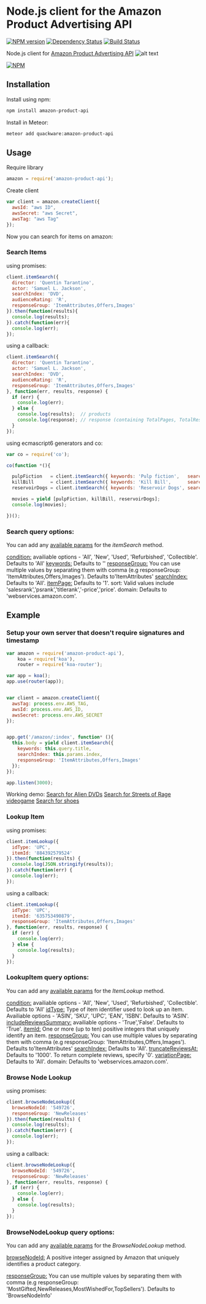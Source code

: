 # Node.js client for the Amazon Product Advertising API

[![NPM version](https://badge.fury.io/js/amazon-product-api.svg)](http://badge.fury.io/js/amazon-product-api) [![Dependency Status](https://gemnasium.com/t3chnoboy/amazon-product-api.svg)](https://gemnasium.com/t3chnoboy/amazon-product-api) [![Build Status](https://travis-ci.org/t3chnoboy/amazon-product-api.svg?branch=master)](https://travis-ci.org/t3chnoboy/amazon-product-api)

Node.js client for [Amazon Product Advertising API](https://affiliate-program.amazon.com/gp/advertising/api/detail/main.html)
![alt text](http://i.imgur.com/MwfPRfB.gif "Logo Title Text 1")


[![NPM](https://nodei.co/npm/amazon-product-api.png?downloads=true)](https://nodei.co/npm/amazon-product-api/)

## Installation
Install using npm:
```sh
npm install amazon-product-api
```

Install in Meteor:
```sh
meteor add quackware:amazon-product-api
```

## Usage

Require library
```javascript
amazon = require('amazon-product-api');
```

Create client
```javascript
var client = amazon.createClient({
  awsId: "aws ID",
  awsSecret: "aws Secret",
  awsTag: "aws Tag"
});
```

Now you can search for items on amazon:

### Search Items

using promises:
```javascript
client.itemSearch({
  director: 'Quentin Tarantino',
  actor: 'Samuel L. Jackson',
  searchIndex: 'DVD',
  audienceRating: 'R',
  responseGroup: 'ItemAttributes,Offers,Images'
}).then(function(results){
  console.log(results);
}).catch(function(err){
  console.log(err);
});
```

using a callback:
```javascript
client.itemSearch({
  director: 'Quentin Tarantino',
  actor: 'Samuel L. Jackson',
  searchIndex: 'DVD',
  audienceRating: 'R',
  responseGroup: 'ItemAttributes,Offers,Images'
}, function(err, results, response) {
  if (err) {
    console.log(err);
  } else {
    console.log(results);  // products
    console.log(response); // response (containing TotalPages, TotalResults, MoreSearchResultsUrl and so on)
  }
});
```

using ecmascript6 generators and co:
```javascript
var co = require('co');

co(function *(){

  pulpFiction   = client.itemSearch({ keywords: 'Pulp fiction',   searchIndex: 'DVD'});
  killBill      = client.itemSearch({ keywords: 'Kill Bill',      searchIndex: 'DVD'});
  reservoirDogs = client.itemSearch({ keywords: 'Reservoir Dogs', searchIndex: 'DVD'});

  movies = yield [pulpFiction, killBill, reservoirDogs];
  console.log(movies);

})();
```

### Search query options:

You can add any [available params](http://docs.aws.amazon.com/AWSECommerceService/latest/DG/ItemSearch.html) for the *itemSearch* method.

[condition:](http://docs.aws.amazon.com/AWSECommerceService/latest/DG/ItemSearch.html) availiable options - 'All', 'New', 'Used', 'Refurbished', 'Collectible'. Defaults to 'All'
[keywords:](http://docs.aws.amazon.com/AWSECommerceService/latest/DG/ItemSearch.html) Defaults to ''
[responseGroup:](http://docs.aws.amazon.com/AWSECommerceService/latest/DG/CHAP_ResponseGroupsList.html) You can use multiple values by separating them with comma (e.g responseGroup: 'ItemAttributes,Offers,Images'). Defaults to'ItemAttributes'
[searchIndex:](http://docs.aws.amazon.com/AWSECommerceService/latest/DG/USSearchIndexParamForItemsearch.html) Defaults to 'All'.
[itemPage:](http://docs.aws.amazon.com/AWSECommerceService/latest/DG/ItemSearch.html) Defaults to '1'.
sort: Valid values include 'salesrank','psrank','titlerank','-price','price'.
domain: Defaults to 'webservices.amazon.com'.

## Example
### Setup your own server that doesn't require signatures and timestamp
```javascript
var amazon = require('amazon-product-api'),
    koa = require('koa'),
    router = require('koa-router');

var app = koa();
app.use(router(app));


var client = amazon.createClient({
  awsTag: process.env.AWS_TAG,
  awsId: process.env.AWS_ID,
  awsSecret: process.env.AWS_SECRET
});


app.get('/amazon/:index', function* (){
  this.body = yield client.itemSearch({
    keywords: this.query.title,
    searchIndex: this.params.index,
    responseGroup: 'ItemAttributes,Offers,Images'
  });
});

app.listen(3000);
```

Working demo:
[Search for Alien DVDs](http://watchlist-koa.herokuapp.com/amazon/DVD?title=alien)
[Search for Streets of Rage videogame](http://watchlist-koa.herokuapp.com/amazon/VideoGames?title=streets%20of%20rage)
[Search for shoes](http://watchlist-koa.herokuapp.com/amazon/Shoes?title=nike%20nevis)



### Lookup Item

using promises:
```javascript
client.itemLookup({
  idType: 'UPC',
  itemId: '884392579524'
}).then(function(results) {
  console.log(JSON.stringify(results));
}).catch(function(err) {
  console.log(err);
});
```

using a callback:
```javascript
client.itemLookup({
  idType: 'UPC',
  itemId: '635753490879',
  responseGroup: 'ItemAttributes,Offers,Images'
}, function(err, results, response) {
  if (err) {
    console.log(err);
  } else {
    console.log(results);
  }
});
```

### LookupItem query options:

You can add any [available params](http://docs.aws.amazon.com/AWSECommerceService/latest/DG/ItemLookup.html) for the *ItemLookup* method.

[condition:](http://docs.aws.amazon.com/AWSECommerceService/latest/DG/ItemLookup.html) availiable options - 'All', 'New', 'Used', 'Refurbished', 'Collectible'. Defaults to 'All'
[idType:](http://docs.aws.amazon.com/AWSECommerceService/latest/DG/ItemLookup.html) Type of item identifier used to look up an item. Availiable options - 'ASIN', 'SKU', 'UPC', 'EAN', 'ISBN'. Defaults to 'ASIN'.
[includeReviewsSummary:](http://docs.aws.amazon.com/AWSECommerceService/latest/DG/ItemLookup.html) availiable options - 'True','False'. Defaults to 'True'.
[itemId:](http://docs.aws.amazon.com/AWSECommerceService/latest/DG/ItemLookup.html) One or more (up to ten) positive integers that uniquely identify an item.
[responseGroup:](http://docs.aws.amazon.com/AWSECommerceService/latest/DG/CHAP_ResponseGroupsList.html) You can use multiple values by separating them with comma (e.g responseGroup: 'ItemAttributes,Offers,Images'). Defaults to'ItemAttributes'
[searchIndex:](http://docs.aws.amazon.com/AWSECommerceService/latest/DG/USSearchIndexParamForItemsearch.html) Defaults to 'All'.
[truncateReviewsAt:](http://docs.aws.amazon.com/AWSECommerceService/latest/DG/CHAP_ResponseGroupsList.html) Defaults to '1000'. To return complete reviews, specify '0'.
[variationPage:](http://docs.aws.amazon.com/AWSECommerceService/latest/DG/CHAP_ResponseGroupsList.html) Defaults to 'All'.
domain: Defaults to 'webservices.amazon.com'.



### Browse Node Lookup

using promises:
```javascript
client.browseNodeLookup({
  browseNodeId: '549726',
  responseGroup: 'NewReleases'
}).then(function(results) {
  console.log(results);
}).catch(function(err) {
  console.log(err);
});
```

using a callback:
```javascript
client.browseNodeLookup({
  browseNodeId: '549726',
  responseGroup: 'NewReleases'
}, function(err, results, response) {
  if (err) {
    console.log(err);
  } else {
    console.log(results);
  }
});
```

### BrowseNodeLookup query options:

You can add any [available params](http://docs.aws.amazon.com/AWSECommerceService/latest/DG/BrowseNodeLookup.html) for the *BrowseNodeLookup* method.

[browseNodeId:](http://docs.aws.amazon.com/AWSECommerceService/latest/DG/BrowseNodeLookup.html) A positive integer assigned by Amazon that uniquely identifies a product category.

[responseGroup:](http://docs.aws.amazon.com/AWSECommerceService/latest/DG/CHAP_ResponseGroupsList.html) You can use multiple values by separating them with comma (e.g responseGroup: 'MostGifted,NewReleases,MostWishedFor,TopSellers'). Defaults to 'BrowseNodeInfo'
